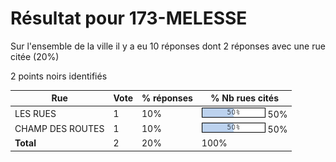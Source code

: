 # Résultat pour 173-MELESSE

Sur l'ensemble de la ville il y a eu 10 réponses dont 2 réponses avec une rue citée (20%)

2 points noirs identifiés

| Rue | Vote | % réponses | % Nb rues cités|
|-----|------|------------|----------------|
| LES RUES | 1 | 10% | <img src="../../img/bar_50.gif" />&nbsp;50%|
| CHAMP DES ROUTES | 1 | 10% | <img src="../../img/bar_50.gif" />&nbsp;50%|
| **Total** | 2 | 20% | 100%|
